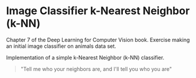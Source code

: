 # Image Classifier k-Nearest Neighbor (k-NN)
Chapter 7 of the Deep Learning for Computer Vision book. Exercise making an initial image classifier on animals data set.

Implementation of a simple k-Nearest Neighbor (k-NN) classifier.

>"Tell me who your neighbors are, and I'll tell you who you are"
